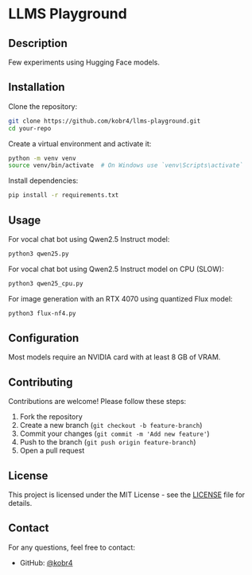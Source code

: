# LLMS Playground


## Description

Few experiments using Hugging Face models.


## Installation

Clone the repository:

```bash
git clone https://github.com/kobr4/llms-playground.git
cd your-repo
```

Create a virtual environment and activate it:

```bash
python -m venv venv
source venv/bin/activate  # On Windows use `venv\Scripts\activate`
```

Install dependencies:

```bash
pip install -r requirements.txt
```

## Usage


For vocal chat bot using Qwen2.5 Instruct model:
```bash
python3 qwen25.py
```

For vocal chat bot using Qwen2.5 Instruct model on CPU (SLOW):
```bash
python3 qwen25_cpu.py
```

For image generation with an RTX 4070 using quantized Flux model:
```bash
python3 flux-nf4.py
```


## Configuration

Most models require an NVIDIA card with at least 8 GB of VRAM. 

## Contributing

Contributions are welcome! Please follow these steps:

1. Fork the repository
2. Create a new branch (`git checkout -b feature-branch`)
3. Commit your changes (`git commit -m 'Add new feature'`)
4. Push to the branch (`git push origin feature-branch`)
5. Open a pull request

## License

This project is licensed under the MIT License - see the [LICENSE](LICENSE) file for details.

## Contact

For any questions, feel free to contact:

- GitHub: [@kobr4](https://github.com/kobr4)

